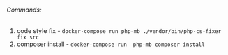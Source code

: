 ###### Commands:

1. code style fix - `docker-compose run php-mb ./vendor/bin/php-cs-fixer fix src`
2. composer install - `docker-compose run  php-mb composer install`
